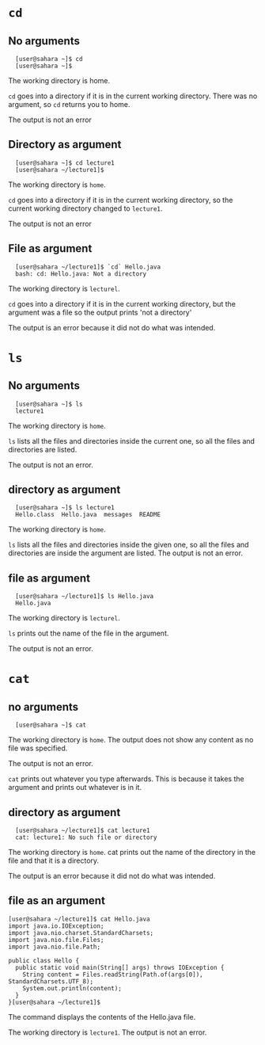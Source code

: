 # `cd`

## No arguments

```
  [user@sahara ~]$ cd
  [user@sahara ~]$ 
```

The working directory is home.

`cd` goes into a directory if it is in the current working directory. There was no argument, so `cd` returns you to home.

The output is not an error

## Directory as argument

```
  [user@sahara ~]$ cd lecture1
  [user@sahara ~/lecture1]$
```

The working directory is `home`.

`cd` goes into a directory if it is in the current working directory, so the current working directory changed to `lecture1`.

The output is not an error

## File as argument

```
  [user@sahara ~/lecture1]$ `cd` Hello.java
  bash: cd: Hello.java: Not a directory
```

The working directory is `lecturel`.

`cd` goes into a directory if it is in the current working directory, but the argument was a file so the output prints 'not a directory'

The output is an error because it did not do what was intended.

# `ls`

## No arguments

```
  [user@sahara ~]$ ls
  lecture1
```

The working directory is `home`.

`ls` lists all the files and directories inside the current one, so all the files and directories are listed.

The output is not an error. 

## directory as argument

```
  [user@sahara ~]$ ls lecture1
  Hello.class  Hello.java  messages  README
```

The working directory is `home`.

`ls` lists all the files and directories inside the given one, so all the files and directories are inside the argument are listed. The output is not an error.

## file as argument

```
  [user@sahara ~/lecture1]$ ls Hello.java
  Hello.java
```

The working directory is `lecturel`.

`ls` prints out the name of the file in the argument.

The output is not an error.

# `cat`

## no arguments

```
  [user@sahara ~]$ cat

```
The working directory is `home`. The output does not show any content as no file was specified.

The output is not an error.

`cat` prints out whatever you type afterwards. This is because it takes the argument and prints out whatever is in it.

## directory as argument

```
  [user@sahara ~/lecture1]$ cat lecture1
  cat: lecture1: No such file or directory
```
The working directory is `home`. cat prints out the name of the directory in the file and that it is a directory.

The output is an error because it did not do what was intended.

## file as an argument

```
[user@sahara ~/lecture1]$ cat Hello.java
import java.io.IOException;
import java.nio.charset.StandardCharsets;
import java.nio.file.Files;
import java.nio.file.Path;

public class Hello {
  public static void main(String[] args) throws IOException {
    String content = Files.readString(Path.of(args[0]), StandardCharsets.UTF_8);    
    System.out.println(content);
  }
}[user@sahara ~/lecture1]$
```
The command displays the contents of the Hello.java file.

The working directory is `lecture1`. The output is not an error.







